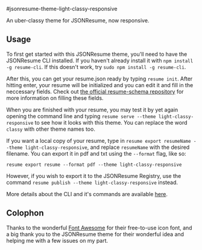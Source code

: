 #jsonresume-theme-light-classy-responsive

An uber-classy theme for JSONResume, now responsive.

## Usage

To first get started with this JSONResume theme, you'll need to have the JSONResume CLI installed. If you haven't already install it with `npm install -g resume-cli`. If this doesn't work, try `sudo npm install -g resume-cli`.

After this, you can get your resume.json ready by typing `resume init`. After hitting enter, your resume will be initialized and you can edit it and fill in the neccessary fields. Check out [the official resume-schema repository](https://github.com/jsonresume/resume-schema) for more information on filling these fields.

When you are finished with your resume, you may test it by yet again opening the command line and typing `resume serve --theme light-classy-responsive` to see how it looks with this theme. You can replace the word `classy` with other theme names too.

If you want a local copy of your resume, type in `resume export resumeName --theme light-classy-responsive`, and replace `resumeName` with the desired filename. You can export it in pdf and txt using the `--format` flag, like so:

```
resume export resume --format pdf --theme light-classy-responsive
```

However, if you wish to export it to the JSONResume Registry, use the command `resume publish --theme light-classy-responsive` instead.

More details about the CLI and it's commands are available [here](https://github.com/jsonresume/resume-cli).

## Colophon

Thanks to the wonderful [Font Awesome](https://fontawesome.io) for their free-to-use icon font, and a big thank you to the JSONResume theme for their wonderful idea and helping me with a few issues on my part.
